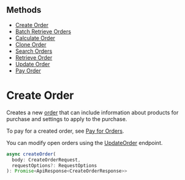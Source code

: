 ## Methods

* [Create Order](../../doc/api/orders.md#create-order)
* [Batch Retrieve Orders](../../doc/api/orders.md#batch-retrieve-orders)
* [Calculate Order](../../doc/api/orders.md#calculate-order)
* [Clone Order](../../doc/api/orders.md#clone-order)
* [Search Orders](../../doc/api/orders.md#search-orders)
* [Retrieve Order](../../doc/api/orders.md#retrieve-order)
* [Update Order](../../doc/api/orders.md#update-order)
* [Pay Order](../../doc/api/orders.md#pay-order)

# Create Order

Creates a new [order](../../doc/models/order.md) that can include information about products for
purchase and settings to apply to the purchase.

To pay for a created order, see
[Pay for Orders](https://developer.squareup.com/docs/orders-api/pay-for-orders).

You can modify open orders using the [UpdateOrder](../../doc/api/orders.md#update-order) endpoint.

```ts
async createOrder(
  body: CreateOrderRequest,
  requestOptions?: RequestOptions
): Promise<ApiResponse<CreateOrderResponse>>
```
